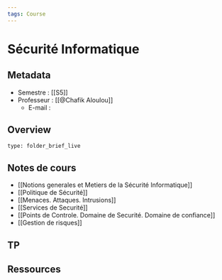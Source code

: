 ```yaml
---
tags: Course
---
```


# Sécurité Informatique 
## Metadata 
* Semestre : [[S5]]
* Professeur : [[@Chafik Aloulou]]
	* E-mail : 
## Overview
 
```ccard
type: folder_brief_live
```
 
## Notes de cours
* [[Notions generales et Metiers de la Sécurité Informatique]]
* [[Politique de Sécurité]]
* [[Menaces. Attaques. Intrusions]]
* [[Services de Securité]]
* [[Points de Controle. Domaine de Securité. Domaine de confiance]]
* [[Gestion de risques]]
## TP
## Ressources 